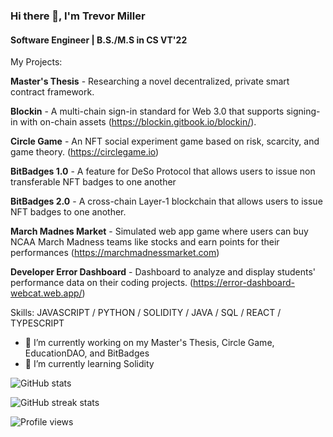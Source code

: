 ### Hi there 👋, I'm Trevor Miller
#### Software Engineer | B.S./M.S in CS VT'22 
My Projects:

**Master's Thesis** - Researching a novel decentralized, private smart contract framework.

**Blockin** - A multi-chain sign-in standard for Web 3.0 that supports signing-in with on-chain assets (https://blockin.gitbook.io/blockin/).

**Circle Game** - An NFT social experiment game based on risk, scarcity, and game theory. (https://circlegame.io)

**BitBadges 1.0** - A feature for DeSo Protocol that allows users to issue non transferable NFT badges to one another

**BitBadges 2.0** - A cross-chain Layer-1 blockchain that allows users to issue NFT badges to one another.

**March Madnes Market** - Simulated web app game where users can buy NCAA March Madness teams like stocks and earn points for their performances (https://marchmadnessmarket.com)

**Developer Error Dashboard** - Dashboard to analyze and display students' performance data on their coding projects. (https://error-dashboard-webcat.web.app/)

Skills: JAVASCRIPT / PYTHON / SOLIDITY / JAVA / SQL / REACT / TYPESCRIPT

- 🔭 I’m currently working on my Master's Thesis, Circle Game, EducationDAO, and BitBadges 
- 🌱 I’m currently learning Solidity

![GitHub stats](https://github-readme-stats.vercel.app/api?username=trevormil&show_icons=true)  

![GitHub streak stats](https://github-readme-streak-stats.herokuapp.com/?user=trevormil)  

![Profile views](https://gpvc.arturio.dev/trevormil)  

